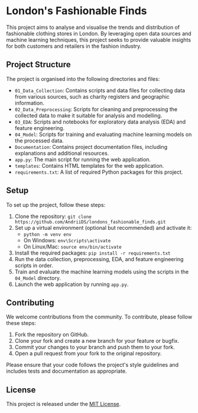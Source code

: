 # London's Fashionable Finds

This project aims to analyse and visualise the trends and distribution of fashionable clothing stores in London. By leveraging open data sources and machine learning techniques, this project seeks to provide valuable insights for both customers and retailers in the fashion industry.

## Project Structure

The project is organised into the following directories and files:

- `01_Data_Collection`: Contains scripts and data files for collecting data from various sources, such as charity registers and geographic information.
- `02_Data_Preprocessing`: Scripts for cleaning and preprocessing the collected data to make it suitable for analysis and modelling.
- `03_EDA`: Scripts and notebooks for exploratory data analysis (EDA) and feature engineering.
- `04_Model`: Scripts for training and evaluating machine learning models on the processed data.
- `Documentation`: Contains project documentation files, including explanations and additional resources.
- `app.py`: The main script for running the web application.
- `templates`: Contains HTML templates for the web application.
- `requirements.txt`: A list of required Python packages for this project.

## Setup

To set up the project, follow these steps:

1. Clone the repository: `git clone https://github.com/AndriiDS/londons_fashionable_finds.git`
2. Set up a virtual environment (optional but recommended) and activate it:
   - `python -m venv env`
   - On Windows: `env\Scripts\activate`
   - On Linux/Mac: `source env/bin/activate`
3. Install the required packages: `pip install -r requirements.txt`
4. Run the data collection, preprocessing, EDA, and feature engineering scripts in order.
5. Train and evaluate the machine learning models using the scripts in the `04_Model` directory.
6. Launch the web application by running `app.py`.

## Contributing

We welcome contributions from the community. To contribute, please follow these steps:

1. Fork the repository on GitHub.
2. Clone your fork and create a new branch for your feature or bugfix.
3. Commit your changes to your branch and push them to your fork.
4. Open a pull request from your fork to the original repository.

Please ensure that your code follows the project's style guidelines and includes tests and documentation as appropriate.

## License

This project is released under the [MIT License](LICENSE).
